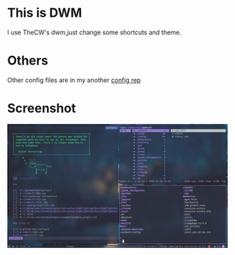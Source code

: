 # This is DWM
I use TheCW's dwm,just change some shortcuts and theme.
# Others
Other config files are in my another [config rep](https://github.com/TSwiftie/dotfiles)
# Screenshot
![](https://github.com/TSwiftie/dwm/blob/master/shot.png?raw=true)
